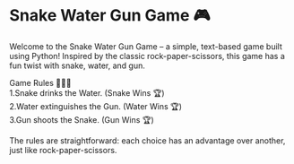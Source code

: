 # Snake Water Gun Game 🎮

Welcome to the Snake Water Gun Game – a simple, text-based game built using Python! Inspired by the classic rock-paper-scissors, this game has a fun twist with snake, water, and gun.

Game Rules 🐍💧🔫  
1.Snake drinks the Water. (Snake Wins 🏆)  
2.Water extinguishes the Gun. (Water Wins 🏆)  
3.Gun shoots the Snake. (Gun Wins 🏆)  

The rules are straightforward: each choice has an advantage over another, just like rock-paper-scissors.
